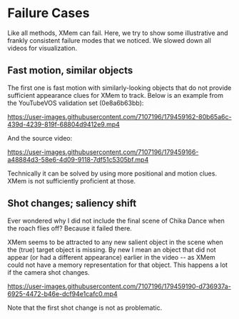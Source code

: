 # Failure Cases

Like all methods, XMem can fail. Here, we try to show some illustrative and frankly consistent failure modes that we noticed. We slowed down all videos for visualization.

## Fast motion, similar objects

The first one is fast motion with similarly-looking objects that do not provide sufficient appearance clues for XMem to track. Below is an example from the YouTubeVOS validation set (0e8a6b63bb):

https://user-images.githubusercontent.com/7107196/179459162-80b65a6c-439d-4239-819f-68804d9412e9.mp4

And the source video:

https://user-images.githubusercontent.com/7107196/179459166-a48884d3-58e6-4d09-9118-7df51c5305bf.mp4

Technically it can be solved by using more positional and motion clues. XMem is not sufficiently proficient at those.

## Shot changes; saliency shift

Ever wondered why I did not include the final scene of Chika Dance when the roach flies off? Because it failed there.

XMem seems to be attracted to any new salient object in the scene when the (true) target object is missing. By new I mean an object that did not appear (or had a different appearance) earlier in the video -- as XMem could not have a memory representation for that object. This happens a lot if the camera shot changes.

https://user-images.githubusercontent.com/7107196/179459190-d736937a-6925-4472-b46e-dcf94e1cafc0.mp4

Note that the first shot change is not as problematic.
